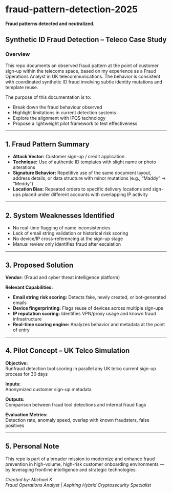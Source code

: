 # fraud-pattern-detection-2025  
**Fraud patterns detected and neutralized.**

## Synthetic ID Fraud Detection – Teleco Case Study

### Overview  
This repo documents an observed fraud pattern at the point of customer sign-up within the telecoms space, based on my experience as a Fraud Operations Analyst in UK telecommunications. The behavior is consistent with coordinated synthetic ID fraud involving subtle identity mutations and template reuse.

The purpose of this documentation is to:
- Break down the fraud behaviour observed  
- Highlight limitations in current detection systems  
- Explore the alignment with IPQS technology  
- Propose a lightweight pilot framework to test effectiveness  

---

## 1. Fraud Pattern Summary

- **Attack Vector:** Customer sign-up / credit application  
- **Technique:** Use of authentic ID templates with slight name or photo alterations  
- **Signature Behavior:** Repetitive use of the same document layout, address details, or data structure with minor mutations (e.g., “Maddy” → “Meddy”)  
- **Location Bias:** Repeated orders to specific delivery locations and sign-ups placed under different accounts with overlapping IP activity  

---

## 2. System Weaknesses Identified

- No real-time flagging of name inconsistencies  
- Lack of email string validation or historical risk scoring  
- No device/IP cross-referencing at the sign-up stage  
- Manual review only identifies fraud after escalation  

---

## 3. Proposed Solution 

**Vendor:** (Fraud and cyber threat intelligence platform)

**Relevant Capabilities:**
- **Email string risk scoring:** Detects fake, newly created, or bot-generated emails  
- **Device fingerprinting:** Flags reuse of devices across multiple sign-ups  
- **IP reputation scoring:** Identifies VPN/proxy usage and known fraud infrastructure  
- **Real-time scoring engine:** Analyzes behavior and metadata at the point of entry  

---

## 4. Pilot Concept – UK Telco Simulation

**Objective:**  
Runfraud detection tool scoring in parallel any UK telco current sign-up process for 30 days  

**Inputs:**  
Anonymized customer sign-up metadata  

**Outputs:**  
Comparison between fraud tool detections and internal fraud flags  

**Evaluation Metrics:**  
Detection rate, anomaly speed, overlap with known fraudsters, false positives  

---

## 5. Personal Note

This repo is part of a broader mission to modernize and enhance fraud prevention in high-volume, high-risk customer onboarding environments — by leveraging frontline intelligence and strategic technologies.

*Created by: Michael K*  
*Fraud Operations Analyst | Aspiring Hybrid Cryptosecurity Specialist*
